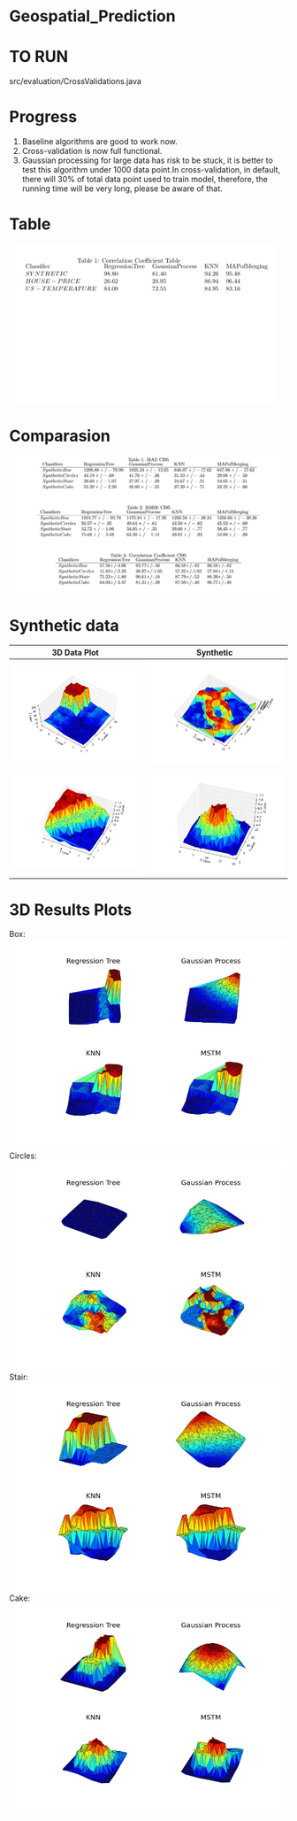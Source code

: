 # Geospatial_Prediction

TO RUN
===
src/evaluation/CrossValidations.java

Progress
===
1. Baseline algorithms are good to work now.<br />
2. Cross-validation is now full functional.<br />
3. Gaussian processing for large data has risk to be stuck, it is better to test this algorithm under 1000 data point.In cross-validation, in default, there will 30% of total data point used to train model, therefore, the running time will be very long, please be aware of that.<br />

Table
===
![alt tag](https://github.com/wuga214/Geospatial_Prediction/blob/master/eval.png)

Comparasion
===
![alt tag](https://github.com/wuga214/Geospatial_Prediction/blob/master/Comparasion.png)

Synthetic data
===
3D Data Plot| Synthetic
------------ | -------------
![box](https://github.com/wuga214/Geospatial_Prediction/blob/master/plots/figure_1.png) | ![circles](https://github.com/wuga214/Geospatial_Prediction/blob/master/plots/figure_2.png)
![stair](https://github.com/wuga214/Geospatial_Prediction/blob/master/plots/figure_3.png) | ![cake](https://github.com/wuga214/Geospatial_Prediction/blob/master/plots/figure_4.png)

3D Results Plots
===
Box:
![box](https://github.com/wuga214/Geospatial_Prediction/blob/master/plots/result_box.png)
Circles:
![circles](https://github.com/wuga214/Geospatial_Prediction/blob/master/plots/result_circles.png)
Stair:
![stair](https://github.com/wuga214/Geospatial_Prediction/blob/master/plots/result_stair.png)
Cake:
![cake](https://github.com/wuga214/Geospatial_Prediction/blob/master/plots/result_cake.png)
